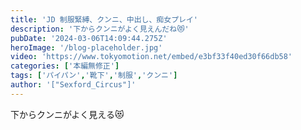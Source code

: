 ```yaml
---
title: 'JD 制服緊縛、クンニ、中出し、痴女プレイ'
description: '下からクンニがよく見えんだね😻'
pubDate: '2024-03-06T14:09:44.275Z'
heroImage: '/blog-placeholder.jpg'
video: 'https://www.tokyomotion.net/embed/e3bf33f40ed30f66db58'
categories: ['本編無修正']
tags: ['パイパン','靴下','制服','クンニ']
author: '["Sexford_Circus"]'
---
```


下からクンニがよく見える😻




